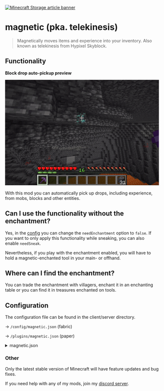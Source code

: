 [![Minecraft Storage article banner](https://raw.githubusercontent.com/btwonion/magnetic/refs/heads/master/media/banner_mcstorage)](https://minecraftstorage.com/mods/magnetic-telekinesis)

# magnetic (pka. telekinesis)

> Magnetically moves items and experience into your inventory. Also known as telekinesis from Hypixel Skyblock.

## Functionality

**Block drop auto-pickup preview**

![Block drop auto-pickup preview](https://raw.githubusercontent.com/btwonion/magnetic/refs/heads/master/media/magnetic-showcase-cave.gif)

With this mod you can automatically pick up drops, including experience, from mobs, blocks and other entities.

## Can I use the functionality without the enchantment?

Yes, in the [config](#Configuration) you can change the `needEnchantment` option to `false`. If you want to only apply
this functionality while sneaking, you can also enable `needSneak`.

Nevertheless, if you play with the enchantment enabled, you will have to hold a magnetic-enchanted tool in your main- or
offhand.

## Where can I find the enchantment?

You can trade the enchantment with villagers, enchant it in an enchanting table or you can find it in treasures
enchanted on tools.

## Configuration

The configuration file can be found in the client/server directory.

-> `/config/magnetic.json` (fabric) 

-> `/plugins/magnetic.json` (paper) 

<details>
<summary>magnetic.json</summary>

```json5
{
    "version": 1,
    // For migration purposes only, just ignore this.
    "config": {
        "needEnchantment": true,
        // Defines whether Magnetic should without or with the enchantment on the tool.
        "needSneak": false,
        // Defines whether the player should have to sneak to use Magnetic.
        "expAllowed": true,
        // Enables the use of Magnetic for exp drops.
        "itemsAllowed": true
        // Enables the use of Magnetic for item drops.
    }
}
```

</details>

### Other

Only the latest stable version of Minecraft will have feature updates and bug fixes. 

If you need help with any of my mods, join my [discord server](https://nyon.dev/discord).
